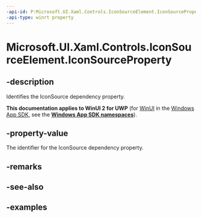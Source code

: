 ```yaml
---
-api-id: P:Microsoft.UI.Xaml.Controls.IconSourceElement.IconSourceProperty
-api-type: winrt property
---
```


<!-- Property syntax.
public DependencyProperty IconSourceProperty { get; }
-->

# Microsoft.UI.Xaml.Controls.IconSourceElement.IconSourceProperty

## -description

Identifies the IconSource dependency property.

**This documentation applies to WinUI 2 for UWP** (for [WinUI](/windows/apps/winui/winui3/) in the [Windows App SDK](/windows/apps/windows-app-sdk/), see the **[Windows App SDK namespaces](/windows/windows-app-sdk/api/winrt/)**).

## -property-value

The identifier for the IconSource dependency property.

## -remarks

## -see-also

## -examples

